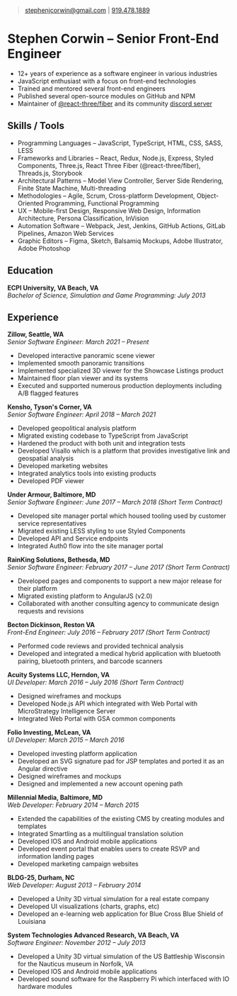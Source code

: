 > [stephenjcorwin@gmail.com](mailto:stephenjcorwin@gmail.com) | 
[919.478.1889](tel:9194781889)

# Stephen Corwin &ndash; Senior Front-End Engineer
- 12+ years of experience as a software engineer in various industries
- JavaScript enthusiast with a focus on front-end technologies
- Trained and mentored several front-end engineers
- Published several open-source modules on GitHub and NPM
- Maintainer of [@react-three/fiber](https://github.com/pmndrs/react-three-fiber/) and its community [discord server](https://discord.gg/poimandres)

## Skills / Tools
- Programming Languages &ndash; JavaScript, TypeScript, HTML, CSS, SASS, LESS
- Frameworks and Libraries &ndash; React, Redux, Node.js, Express, Styled Components, Three.js, React Three Fiber (@react-three/fiber), Threads.js, Storybook
- Architectural Patterns &ndash; Model View Controller, Server Side Rendering, Finite State Machine, Multi-threading
- Methodologies &ndash; Agile, Scrum, Cross-platform Development, Object-Oriented Programming, Functional Programming
- UX &ndash; Mobile-first Design, Responsive Web Design, Information Architecture, Persona Classification, InVision
- Automation Software &ndash; Webpack, Jest, Jenkins, GitHub Actions, GitLab Pipelines, Amazon Web Services
- Graphic Editors &ndash; Figma, Sketch, Balsamiq Mockups, Adobe Illustrator, Adobe Photoshop

## Education
**ECPI University, VA Beach, VA**  
*Bachelor of Science, Simulation and Game Programming: July 2013*  

## Experience
**Zillow, Seattle, WA**  
*Senior Software Engineer: March 2021 &ndash; Present*  
- Developed interactive panoramic scene viewer
- Implemented smooth panoramic transitions
- Implemented specialized 3D viewer for the Showcase Listings product
- Maintained floor plan viewer and its systems
- Executed and supported numerous production deployments including A/B flagged features

**Kensho, Tyson's Corner, VA**  
*Senior Software Engineer: April 2018 &ndash; March 2021*  
- Developed geopolitical analysis platform
- Migrated existing codebase to TypeScript from JavaScript
- Hardened the product with both unit and integration tests
- Developed Visallo which is a platform that provides investigative link and geospatial analysis
- Developed marketing websites
- Integrated analytics tools into existing products
- Developed PDF viewer

**Under Armour, Baltimore, MD**  
*Senior Software Engineer: June 2017 &ndash; March 2018 (Short Term Contract)*  
- Developed site manager portal which housed tooling used by customer service representatives
- Migrated existing LESS styling to use Styled Components
- Developed API and Service endpoints
- Integrated Auth0 flow into the site manager portal

**RainKing Solutions, Bethesda, MD**  
*Senior Software Engineer: February 2017 &ndash; June 2017 (Short Term Contract)*  
- Developed pages and components to support a new major release for their platform
- Migrated existing platform to AngularJS (v2.0)
- Collaborated with another consulting agency to communicate design requests and revisions

**Becton Dickinson, Reston VA**  
*Front-End Engineer: July 2016 &ndash; February 2017 (Short Term Contract)*  
- Performed code reviews and provided technical analysis
- Developed and integrated a medical hybrid application with bluetooth pairing, bluetooth printers, and barcode scanners

**Acuity Systems LLC, Herndon, VA**  
*UI Developer: March 2016 &ndash; July 2016 (Short Term Contract)*  
- Designed wireframes and mockups
- Developed Node.js API which integrated with Web Portal with MicroStrategy Intelligence Server
- Integrated Web Portal with GSA common components

**Folio Investing, McLean, VA**  
*UI Developer: March 2015 &ndash; March 2016*  
- Developed investing platform application
- Developed an SVG signature pad for JSP templates and ported it as an Angular directive
- Designed wireframes and mockups
- Designed and implemented a new account opening path

**Millennial Media, Baltimore, MD**  
*Web Developer: February 2014 &ndash; March 2015*  
- Extended the capabilities of the existing CMS by creating modules and templates
- Integrated Smartling as a multilingual translation solution
- Developed IOS and Android mobile applications
- Developed event portal that enables users to create RSVP and information landing pages
- Developed marketing campaign websites

**BLDG-25, Durham, NC**  
*Web Developer: August 2013 &ndash; February 2014*  
- Developed a Unity 3D virtual simulation for a real estate company
- Developed UI visualizations (charts, graphs, etc)
- Developed an e-learning web application for Blue Cross Blue Shield of Louisiana

**System Technologies Advanced Research, VA Beach, VA**  
*Software Engineer: November 2012 &ndash; July 2013*  
- Developed a Unity 3D virtual simulation of the US Battleship Wisconsin for the Nauticus museum in Norfolk, VA
- Developed IOS and Android mobile applications
- Developed sound software for the Raspberry Pi which interfaced with IO hardware modules
